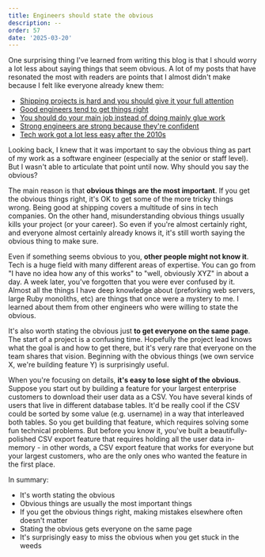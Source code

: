 ```yaml
---
title: Engineers should state the obvious
description: --
order: 57
date: '2025-03-20'
---
```


One surprising thing I've learned from writing this blog is that I should worry a lot less about saying things that seem obvious. A lot of my posts that have resonated the most with readers are points that I almost didn't make because I felt like everyone already knew them:

* [Shipping projects is hard and you should give it your full attention](/how-to-ship)
* [Good engineers tend to get things right](/being-right-a-lot)
* [You should do your main job instead of doing mainly glue work](/glue-work-considered-harmful)
* [Strong engineers are strong because they're confident](/what-makes-strong-engineers-strong)
* [Tech work got a lot less easy after the 2010s](/good-times-are-over)

Looking back, I knew that it was important to say the obvious thing as part of my work as a software engineer (especially at the senior or staff level). But I wasn't able to articulate that point until now. Why should you say the obvious?

The main reason is that **obvious things are the most important**. If you get the obvious things right, it's OK to get some of the more tricky things wrong. Being good at shipping covers a multitude of sins in tech companies. On the other hand, misunderstanding obvious things usually kills your project (or your career). So even if you're almost certainly right, and everyone almost certainly already knows it, it's still worth saying the obvious thing to make sure.

Even if something seems obvious to you, **other people might not know it**. Tech is a huge field with many different areas of expertise. You can go from "I have no idea how any of this works" to "well, obviously XYZ" in about a day. A week later, you've forgotten that you were ever confused by it. Almost all the things I have deep knowledge about (preforking web servers, large Ruby monoliths, etc) are things that once were a mystery to me. I learned about them from other engineers who were willing to state the obvious.

It's also worth stating the obvious just **to get everyone on the same page**. The start of a project is a confusing time. Hopefully the project lead knows what the goal is and how to get there, but it's very rare that everyone on the team shares that vision. Beginning with the obvious things (we own service X, we're building feature Y) is surprisingly useful.

When you're focusing on details, **it's easy to lose sight of the obvious**. Suppose you start out by building a feature for your largest enterprise customers to download their user data as a CSV. You have several kinds of users that live in different database tables. It'd be really cool if the CSV could be sorted by some value (e.g. username) in a way that interleaved both tables. So you get building that feature, which requires solving some fun technical problems. But before you know it, you've built a beautifully-polished CSV export feature that requires holding all the user data in-memory - in other words, a CSV export feature that works for everyone but your largest customers, who are the only ones who wanted the feature in the first place.

In summary:

- It's worth stating the obvious
- Obvious things are usually the most important things
- If you get the obvious things right, making mistakes elsewhere often doesn't matter
- Stating the obvious gets everyone on the same page
- It's surprisingly easy to miss the obvious when you get stuck in the weeds